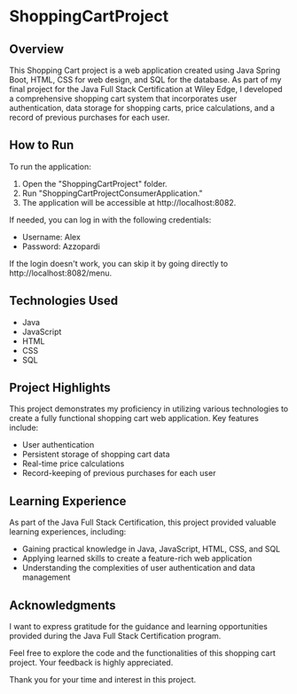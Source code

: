 # ShoppingCartProject

## Overview

This Shopping Cart project is a web application created using Java Spring Boot, HTML, CSS for web design, and SQL for the database. As part of my final project for the Java Full Stack Certification at Wiley Edge, I developed a comprehensive shopping cart system that incorporates user authentication, data storage for shopping carts, price calculations, and a record of previous purchases for each user.

## How to Run

To run the application:
1. Open the "ShoppingCartProject" folder.
2. Run "ShoppingCartProjectConsumerApplication."
3. The application will be accessible at http://localhost:8082.

If needed, you can log in with the following credentials:
- Username: Alex
- Password: Azzopardi

If the login doesn't work, you can skip it by going directly to http://localhost:8082/menu.

## Technologies Used

- Java
- JavaScript
- HTML
- CSS
- SQL

## Project Highlights

This project demonstrates my proficiency in utilizing various technologies to create a fully functional shopping cart web application. Key features include:
- User authentication
- Persistent storage of shopping cart data
- Real-time price calculations
- Record-keeping of previous purchases for each user

## Learning Experience

As part of the Java Full Stack Certification, this project provided valuable learning experiences, including:
- Gaining practical knowledge in Java, JavaScript, HTML, CSS, and SQL
- Applying learned skills to create a feature-rich web application
- Understanding the complexities of user authentication and data management

## Acknowledgments

I want to express gratitude for the guidance and learning opportunities provided during the Java Full Stack Certification program.

Feel free to explore the code and the functionalities of this shopping cart project. Your feedback is highly appreciated.

Thank you for your time and interest in this project.
